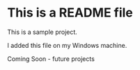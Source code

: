 # This is a README file

This is a sample project.

I added this file on my Windows machine.

Coming Soon - future projects